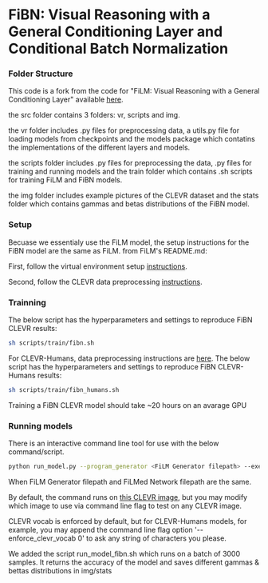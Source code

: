 # FiBN: Visual Reasoning with a General Conditioning Layer and Conditional Batch Normalization

### Folder Structure

This code is a fork from the code for "FiLM: Visual Reasoning with a General Conditioning Layer" available [here](https://github.com/ethanjperez/film).

the src folder contains 3 folders: vr, scripts and img.

the vr folder includes .py files for preprocessing data, a utils.py file for loading models from checkpoints
and the models package which contatins the implementations of the different layers and models.

the scripts folder includes .py files for preprocessing the data, .py files for training and running models 
and  the train folder which contains .sh scripts for training FiLM and FiBN models.

the img folder includes example pictures of the CLEVR dataset and the stats folder which contains gammas and betas distributions of the FiBN model.

### Setup
Becuase we essentialy use the FiLM model, the setup instructions for the FiBN model are the same as FiLM.
from FiLM's README.md:

First, follow the virtual environment setup [instructions](https://github.com/facebookresearch/clevr-iep#setup).

Second, follow the CLEVR data preprocessing [instructions](https://github.com/facebookresearch/clevr-iep/blob/master/TRAINING.md#preprocessing-clevr).

### Trainning
The below script has the hyperparameters and settings to reproduce FiBN CLEVR results:
```bash
sh scripts/train/fibn.sh
```
For CLEVR-Humans, data preprocessing instructions are [here](https://github.com/facebookresearch/clevr-iep/blob/master/TRAINING.md#preprocessing-clevr-humans).
The below script has the hyperparameters and settings to reproduce FiBN CLEVR-Humans results:
```bash
sh scripts/train/fibn_humans.sh
```
Training a FiBN CLEVR model should take ~20 hours on an avarage GPU

### Running models

There is an interactive command line tool for use with the below command/script.
```bash
python run_model.py --program_generator <FiLM Generator filepath> --execution_engine <FiLMed Network filepath>
```
When FiLM Generator filepath and FiLMed Network filepath are the same.

By default, the command runs on [this CLEVR image](https://github.com/gilzim/film/blob/CBN_layers/img/CLEVR_val_000017.png), but you may modify which image to use via command line flag to test on any CLEVR image.

CLEVR vocab is enforced by default, but for CLEVR-Humans models, for example, you may append the command line flag option 
'--enforce_clevr_vocab 0' to ask any string of characters you please.

We added the script run_model_fibn.sh which runs on a batch of 3000 samples. It returns the accuracy of the model
and saves different gammas & bettas distributions in img/stats
